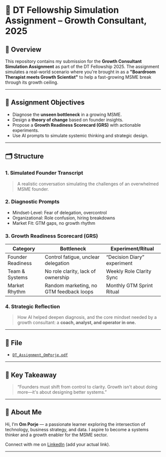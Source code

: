 # 🚀 DT Fellowship Simulation Assignment – Growth Consultant, 2025

## 📌 Overview

This repository contains my submission for the **Growth Consultant Simulation Assignment** as part of the DT Fellowship 2025. The assignment simulates a real-world scenario where you're brought in as a **"Boardroom Therapist meets Growth Scientist"** to help a fast-growing MSME break through its growth ceiling.

---

## 🧠 Assignment Objectives

- Diagnose the **unseen bottleneck** in a growing MSME.
- Design a **theory of change** based on founder insights.
- Propose a **Growth Readiness Scorecard (GRS)** with actionable experiments.
- Use AI prompts to simulate systemic thinking and strategic design.

---

## 🗂 Structure

### 1. **Simulated Founder Transcript**
> A realistic conversation simulating the challenges of an overwhelmed MSME founder.

### 2. **Diagnostic Prompts**
- Mindset-Level: Fear of delegation, overcontrol
- Organizational: Role confusion, hiring breakdowns
- Market Fit: GTM gaps, no growth rhythm

### 3. **Growth Readiness Scorecard (GRS)**
| Category           | Bottleneck                                 | Experiment/Ritual                         |
|--------------------|---------------------------------------------|-------------------------------------------|
| Founder Readiness  | Control fatigue, unclear delegation         | “Decision Diary” experiment               |
| Team & Systems     | No role clarity, lack of ownership          | Weekly Role Clarity Sync                  |
| Market Rhythm      | Random marketing, no GTM feedback loops     | Monthly GTM Sprint Ritual                 |

### 4. **Strategic Reflection**
> How AI helped deepen diagnosis, and the core mindset needed by a growth consultant: a **coach, analyst, and operator in one.**

---

## 📄 File

- [`DT_Assignment_OmPorje.pdf`](./DT__Assignment_OmPorje.pdf)

---

## 🧩 Key Takeaway

> “Founders must shift from control to clarity. Growth isn't about doing more—it's about designing better systems.”

---

## 🔗 About Me

Hi, I’m **Om Porje** — a passionate learner exploring the intersection of technology, business strategy, and data. I aspire to become a systems thinker and a growth enabler for the MSME sector.

Connect with me on [LinkedIn](https://www.linkedin.com) (add your actual link).

---
